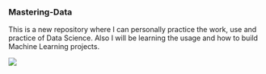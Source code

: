 ### Mastering-Data
This is a new repository where I can personally practice the work, use and practice of Data Science. Also I will be learning the usage and how to build Machine Learning 
projects.

<img src="https://www.google.com/imgres?imgurl=https%3A%2F%2Fimages.datacamp.com%2Fimage%2Fupload%2Fv1661355364%2FMachine_Learning_1_5fcdbe9f53.png&tbnid=T9Bcbzq2glaqXM&vet=12ahUKEwic7rfho8SCAxVmsCcCHUo7C0YQMygdegUIARCtAQ..i&imgrefurl=https%3A%2F%2Fwww.datacamp.com%2Fblog%2Fmachine-learning-projects-for-all-levels&docid=A9YBzFN5wqeSxM&w=1800&h=1200&q=machine%20learning&ved=2ahUKEwic7rfho8SCAxVmsCcCHUo7C0YQMygdegUIARCtAQ" />
